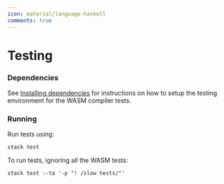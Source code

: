 ```yaml
---
icon: material/language-haskell
comments: true
---
```


# Testing

### Dependencies

See [Installing dependencies](./doctor.md) for instructions on how to
setup the testing environment for the WASM compiler tests.

### Running

Run tests using:

```shell
stack test
```

To run tests, ignoring all the WASM tests:

```shell
stack test --ta '-p "! /slow tests/"'
```
